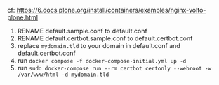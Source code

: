 cf: https://6.docs.plone.org/install/containers/examples/nginx-volto-plone.html

1. RENAME default.sample.conf to default.conf
1. RENAME default.certbot.sample.conf to default.certbot.conf
1. replace `mydomain.tld` to your domain in default.conf and default.certbot.conf
1. run `docker compose -f docker-compose-initial.yml up -d`
1. run `sudo docker-compose run --rm certbot certonly --webroot -w /var/www/html -d mydomain.tld`
